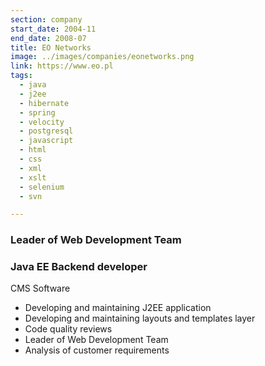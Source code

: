 ```yaml
---
section: company
start_date: 2004-11
end_date: 2008-07
title: EO Networks
image: ../images/companies/eonetworks.png
link: https://www.eo.pl
tags:
  - java
  - j2ee
  - hibernate
  - spring
  - velocity
  - postgresql
  - javascript
  - html
  - css
  - xml
  - xslt
  - selenium
  - svn

---
```

### Leader of Web Development Team
### Java EE Backend developer

CMS Software

  - Developing and maintaining J2EE application
  - Developing and maintaining layouts and templates layer
  - Code quality reviews
  - Leader of Web Development Team
  - Analysis of customer requirements

